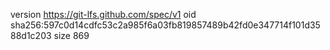 version https://git-lfs.github.com/spec/v1
oid sha256:597c0d14cdfc53c2a985f6a03fb819857489b42fd0e347714f101d3588d1c203
size 869
